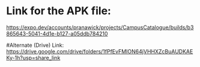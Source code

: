 # Link for the APK file:
https://expo.dev/accounts/pranawick/projects/CampusCatalogue/builds/b3865643-5041-4d1e-b127-a05ddb784210

#Alternate (Drive) Link:
https://drive.google.com/drive/folders/1fPfEvFMION64jVHHXZcBuAUDKAEKy-1h?usp=share_link
